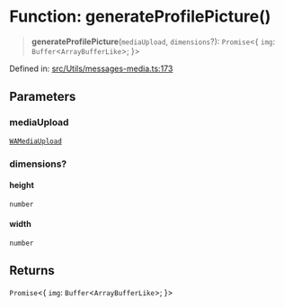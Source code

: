 # Function: generateProfilePicture()

> **generateProfilePicture**(`mediaUpload`, `dimensions`?): `Promise`\<\{ `img`: `Buffer`\<`ArrayBufferLike`\>; \}\>

Defined in: [src/Utils/messages-media.ts:173](https://github.com/Fokusdotid/bail/blob/cf6cc85134e12081bc635cea02cc0eee74033a81/src/Utils/messages-media.ts#L173)

## Parameters

### mediaUpload

[`WAMediaUpload`](../type-aliases/WAMediaUpload.md)

### dimensions?

#### height

`number`

#### width

`number`

## Returns

`Promise`\<\{ `img`: `Buffer`\<`ArrayBufferLike`\>; \}\>
